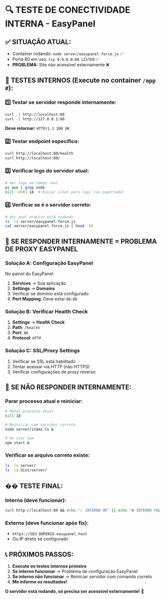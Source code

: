 # 🔍 TESTE DE CONECTIVIDADE INTERNA - EasyPanel

## ✅ **SITUAÇÃO ATUAL:**
- Container rodando: `node server/easypanel-force.js` ✅
- Porta 80 em uso: `tcp 0.0.0.0:80 LISTEN` ✅
- **PROBLEMA:** Site não acessível externamente ❌

## 🧪 **TESTES INTERNOS (Execute no container `/app #`):**

### 1️⃣ **Testar se servidor responde internamente:**
```bash
curl -I http://localhost:80
curl -I http://127.0.0.1:80
```
**Deve retornar:** `HTTP/1.1 200 OK`

### 2️⃣ **Testar endpoint específico:**
```bash
curl http://localhost:80/health
curl http://localhost:80/
```

### 3️⃣ **Verificar logs do servidor atual:**
```bash
# Ver logs em tempo real
ps aux | grep node
kill -USR1 18  # Enviar sinal para logs (se suportado)
```

### 4️⃣ **Verificar se é o servidor correto:**
```bash
# Ver qual arquivo está rodando
ls -la server/easypanel-force.js
cat server/easypanel-force.js | head -10
```

## 🔧 **SE RESPONDER INTERNAMENTE = PROBLEMA DE PROXY EASYPANEL**

### **Solução A: Configuração EasyPanel**
No painel do EasyPanel:
1. **Services** → Sua aplicação
2. **Settings** → **Domains**
3. Verificar se domínio está configurado
4. **Port Mapping**: Deve estar `80:80`

### **Solução B: Verificar Health Check**
1. **Settings** → **Health Check**
2. **Path**: `/health`
3. **Port**: `80`
4. **Protocol**: `HTTP`

### **Solução C: SSL/Proxy Settings**
1. Verificar se SSL está habilitado
2. Tentar acessar via HTTP (não HTTPS)
3. Verificar configurações de proxy reverso

## 🚨 **SE NÃO RESPONDER INTERNAMENTE:**

### **Parar processo atual e reiniciar:**
```bash
# Matar processo atual
kill 18

# Reiniciar com servidor correto
node server/index.ts &

# Ou usar npm
npm start &
```

### **Verificar se arquivo correto existe:**
```bash
ls -la server/
ls -la dist/server/
```

## �� **TESTE FINAL:**

### **Interno (deve funcionar):**
```bash
curl http://localhost:80 && echo "✅ INTERNO OK" || echo "❌ INTERNO FALHOU"
```

### **Externo (deve funcionar após fix):**
- `https://SEU_DOMINIO.easypanel.host`
- Ou IP direto se configurado

## 📞 **PRÓXIMOS PASSOS:**

1. **Execute os testes internos primeiro**
2. **Se interno funcionar** → Problema de configuração EasyPanel
3. **Se interno não funcionar** → Reiniciar servidor com comando correto
4. **Me informe os resultados!**

**O servidor está rodando, só precisa ser acessível externamente!** 🚀
